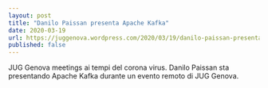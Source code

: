 ```yaml
---
layout: post
title: "Danilo Paissan presenta Apache Kafka"
date: 2020-03-19
url: https://juggenova.wordpress.com/2020/03/19/danilo-paissan-presenta-apache-kafka/
published: false 
---
```


JUG Genova meetings ai tempi del corona virus. Danilo Paissan sta presentando 
Apache Kafka durante un evento remoto di JUG Genova. 
